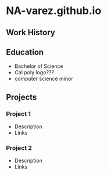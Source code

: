 # NA-varez.github.io


## Work History

## Education
- Bachelor of Science
- Cal poly logo???
- computer science minor


## Projects

### Project 1
- Description
- Links


### Project 2
- Description
- Links


